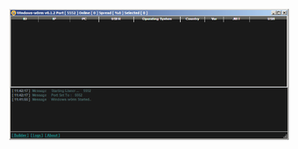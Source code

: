 ![Screenshot](https://raw.githubusercontent.com/Cryakl/Ultimate-RAT-Collection/refs/heads/main/WindowsW0rm/Screenshot.png)
